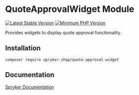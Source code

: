 # QuoteApprovalWidget Module
[![Latest Stable Version](https://poser.pugx.org/spryker-shop/quote-approval-widget/v/stable.svg)](https://packagist.org/packages/spryker-shop/quote-approval-widget)
[![Minimum PHP Version](https://img.shields.io/badge/php-%3E%3D%207.4-8892BF.svg)](https://php.net/)

Provides widgets to display quote approval functionality.

## Installation

```
composer require spryker-shop/quote-approval-widget
```

## Documentation

[Spryker Documentation](https://academy.spryker.com/developing_with_spryker/module_guide/modules.html)
